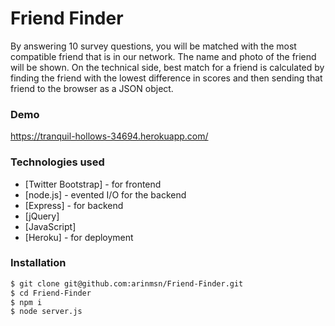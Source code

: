 # Friend Finder

By answering 10 survey questions, you will be matched with the most compatible friend that is in our network. The name and photo of the friend will be shown. On the technical side, best match for a friend is calculated by finding the friend with the lowest difference in scores and then sending that friend to the browser as a JSON object. 

### Demo

https://tranquil-hollows-34694.herokuapp.com/

### Technologies used


* [Twitter Bootstrap] - for frontend
* [node.js] - evented I/O for the backend
* [Express] - for backend
* [jQuery]
* [JavaScript]
* [Heroku] - for deployment

### Installation

```sh
$ git clone git@github.com:arinmsn/Friend-Finder.git
$ cd Friend-Finder
$ npm i
$ node server.js
```

